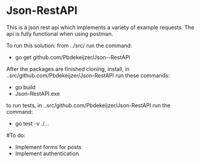 # Json-RestAPI
This is a json rest api which implements a variety of example requests.
The api is fully functional when using postman.

To run this solution:
from ../src/
run the command:
- go get github.com/Pbdekeijzer/Json--RestAPI

After the packages are finished cloning, install, in
..src/github.com/Pbdekeijzer/Json-RestAPI
run these commands:
- go build
- Json-RestAPI.exe

to run tests, in ..src/github.com/Pbdekeijzer/Json-RestAPI
run the command:
- go test -v ./...

#To do:
- Implement forms for posts
- Implement authentication

